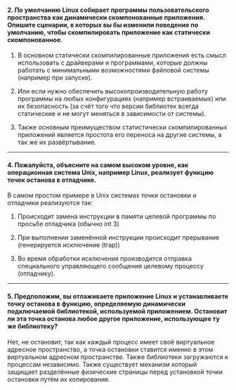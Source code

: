 
#### 2. По умолчанию Linux собирает программы пользовательского пространства как динамически скомпонованные приложения. Опишите сценарии, в которых вы бы изменили поведение по умолчанию, чтобы скомпилировать приложение как статически скомпонованное.

1. В основном статически скомпилированные приложения есть смысл использовать с драйверами и программами, которые должны работать с минимальными возможностями файловой системы (например при запуске).
   
2. Или если нужно обеспечить высокопроизводительную работу программы на любых конфигурациях (например встраиваемых) или их безопасность (за счёт того что версии библиотек всегда статические и не могут меняться в зависимости от системы).

3. Также основным преимуществом статистически скомпилированных приложений является простота его переноса на другие системы, а так же их развёртывание.

---
#### 4. Пожалуйста, объясните на самом высоком уровне, как операционная система Unix, например Linux, реализует функцию точек останова в отладчике.

В самом простом примере в Unix системах точки остановки и отладчики реализуются так:

1. Происходит замена инструкции в памяти целевой программы по просьбе отладчика (обычно int 3)
   
2. При выполнении заменённой инструкции происходит прерывание (генерируется исключение (trap))

3. Во время обработки исключения производится отправка специального управляющего сообщения целевому процессу (отладчику).

---

#### 5. Предположим, вы отлаживаете приложение Linux и устанавливаете точку останова в функцию, определяемую динамически подключаемой библиотекой, используемой приложением. Остановит ли эта точка останова любое другое приложение, использующее ту же библиотеку?

Нет, не остановит, так как каждый процесс имеет своё виртуальное адресное пространство, а точка остановки ставится именно в этом виртуальном адресном пространстве. Также библиотеки загружаются к процессам независимо. Также существует механизм который защищает разделённые физические страницы перед установкой точки остановки путём их копирования.
